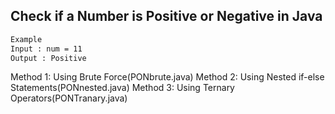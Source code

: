 ## Check if a Number is Positive or Negative in Java


```bash
Example
Input : num = 11
Output : Positive
```


Method 1: Using Brute Force(PONbrute.java)
Method 2: Using Nested if-else Statements(PONnested.java)
Method 3: Using Ternary Operators(PONTranary.java)
